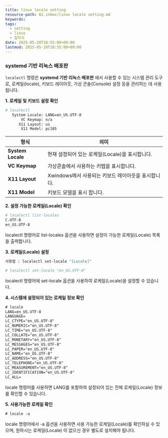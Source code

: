 ```yaml
---
title: linux locale setting
resource-path: 02.inbox/linux locale setting.md
keywords:
tags:
  - setting
  - linux
  - 잡지식
date: 2025-05-20T18:55:00+09:00
lastmod: 2025-05-20T18:55:00+09:00
---
```

### systemd 기반 리눅스 배포판

`localectl` 명령은 **systemd 기반 리눅스 배포판** 에서 사용할 수 있는 시스템 관리 도구로, 로케일(locale), 키보드 레이아웃, 가상 콘솔(Console) 설정 등을 관리하는 데 사용됩니다.

**1\. 로케일 및 키보드 설정 확인**
```bash
# localectl 
   System Locale: LANG=en_US.UTF-8
       VC Keymap: n/a
      X11 Layout: us
       X11 Model: pc105
```

| **형식** | 의미 |
| --- | --- |
| **System Locale** | 현재 설정되어 있는 로케일(Locale)을 표시합니다. |
| **VC Keymap** | 가상콘솔에서 사용하는 키맵을 표시합니다. |
| **X11 Layout** | Xwindows에서 사용되는 키보드 레이아웃을 표시합니다. |
| **X11 Model** | 키보드 모델을 표시 합니다. |

**2\. 설정 가능한 로케일(Locale) 확인**

```bash
# localectl list-locales 
C.UTF-8
en_US.UTF-8
```

localectl 명령어로 list-locales 옵션을 사용하면 설정이 가능한 로케일(Locale) 목록을 출력합니다.

**3\. 로케일(Locale) 설정**

```bash
사용법 : localectl set-locale "[Locale]"
```
```bash
# localectl set-locale "en_US.UTF-8"
```

localectl 명령어에 set-locale 옵션을 사용하여 로케일(Locale)을 설정할 수 있습니다.

**4\. 시스템에 설정되어 있는 로케일 정보 확인**

```html
# locale
LANG=en_US.UTF-8
LANGUAGE=
LC_CTYPE="en_US.UTF-8"
LC_NUMERIC="en_US.UTF-8"
LC_TIME="en_US.UTF-8"
LC_COLLATE="en_US.UTF-8"
LC_MONETARY="en_US.UTF-8"
LC_MESSAGES="en_US.UTF-8"
LC_PAPER="en_US.UTF-8"
LC_NAME="en_US.UTF-8"
LC_ADDRESS="en_US.UTF-8"
LC_TELEPHONE="en_US.UTF-8"
LC_MEASUREMENT="en_US.UTF-8"
LC_IDENTIFICATION="en_US.UTF-8"
LC_ALL=
```

locale 명령어를 사용하면 LANG를 포함하여 설정되어 있는 전체 로케일(Locale) 정보를 확인할 수 있습니다.

**5\. 사용가능한 로케일 확인**

```html
# locale -a
```

locale 명령어에서 -a 옵션을 사용하면 사용 가능한 로케일(Locale)를 확인하실 수 있으며, 원하시는 로케일(Locale) 이 없으신 경우 별도로 설치해야 됩니다.